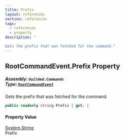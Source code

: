 ```yaml
---
title: Prefix
layout: references
section: references
tags:
  - references
  - property
description: "

Gets the prefix that was fetched for the command."
---
```


## RootCommandEvent.Prefix Property
##### **Assembly:** `Guilded.Commands`<br/>**Type:** [`RootCommandEvent`](RootCommandEvent 'Guilded.Commands.RootCommandEvent')

Gets the prefix that was fetched for the command.

```csharp
public readonly string Prefix { get; }
```

#### Property Value
[System.String](https://docs.microsoft.com/en-us/dotnet/api/System.String 'System.String')  
Prefix